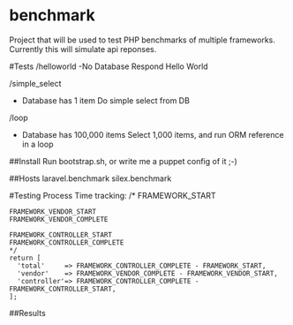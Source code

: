 benchmark
=========

Project that will be used to test PHP benchmarks of multiple frameworks.
Currently this will simulate api reponses.

#Tests
/helloworld
  -No Database
  Respond Hello World

/simple_select
  - Database has 1 item
  Do simple select from DB

/loop
  - Database has 100,000 items
  Select 1,000 items, and run ORM reference in a loop


##Install
Run bootstrap.sh, or write me a puppet config of it ;-)

##Hosts
laravel.benchmark
silex.benchmark


#Testing Process
Time tracking:
    /*
    FRAMEWORK_START

    FRAMEWORK_VENDOR_START
    FRAMEWORK_VENDOR_COMPLETE

    FRAMEWORK_CONTROLLER_START
    FRAMEWORK_CONTROLLER_COMPLETE
    */
    return [
      'total'     => FRAMEWORK_CONTROLLER_COMPLETE - FRAMEWORK_START,
      'vendor'    => FRAMEWORK_VENDOR_COMPLETE - FRAMEWORK_VENDOR_START,
      'controller'=> FRAMEWORK_CONTROLLER_COMPLETE - FRAMEWORK_CONTROLLER_START,
    ];

##Results
